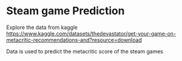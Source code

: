 # Steam game Prediction

Explore the data from kaggle https://www.kaggle.com/datasets/thedevastator/get-your-game-on-metacritic-recommendations-and?resource=download

Data is used to predict the metacritic score of the steam games
